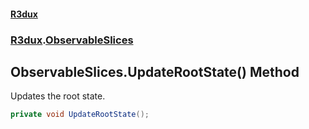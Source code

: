 #### [R3dux](R3dux.md 'R3dux')
### [R3dux](R3dux.md#R3dux 'R3dux').[ObservableSlices](ObservableSlices.md 'R3dux.ObservableSlices')

## ObservableSlices.UpdateRootState() Method

Updates the root state.

```csharp
private void UpdateRootState();
```